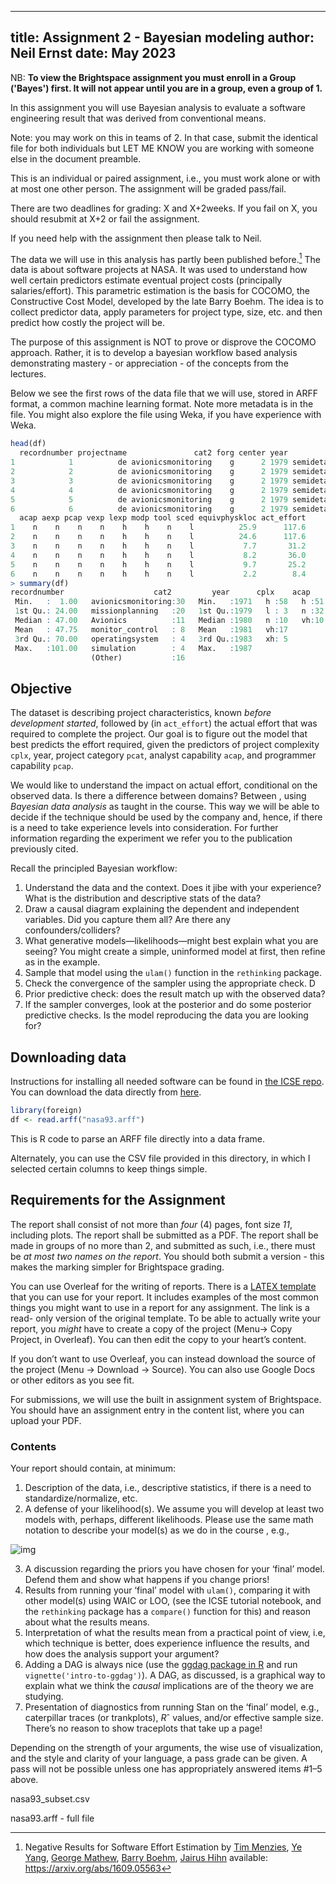 
---
title: Assignment 2 - Bayesian modeling
author: Neil Ernst
date: May 2023
---

NB: **To view the Brightspace assignment you must enroll in a Group ('Bayes') first. It will not appear until you are in a group, even a group of 1.**

In this assignment you will use Bayesian analysis to evaluate a software engineering result that was derived from conventional means.

Note: you may work on this in teams of 2. In that case, submit the identical file for both individuals but LET ME KNOW you are working with someone else in the document preamble.

This is an individual or paired assignment, i.e., you must work alone or with at most one other person. The assignment will be graded pass/fail.

There are two deadlines for grading: X and X+2weeks. If you fail on X, you should resubmit at X+2 or fail the assignment.

If you need help with the assignment then please talk to Neil.

The data we will use in this analysis has partly been published before.[^data] The data is about software projects at NASA. It was used to understand how well certain predictors estimate eventual project costs (principally salaries/effort). This parametric estimation is the basis for COCOMO, the Constructive Cost Model, developed by the late Barry Boehm. The idea is to collect predictor data, apply parameters for project type, size, etc. and then predict how costly the project will be.

The purpose of this assignment is NOT to prove or disprove the COCOMO approach. Rather, it is to develop a bayesian workflow based analysis demonstrating mastery - or appreciation - of the concepts from the lectures.

Below we see the first rows of the data file that we will use, stored in ARFF format, a common machine learning format. Note more metadata is in the file. You might also explore the file using Weka, if you have experience with Weka.

```R
head(df)
  recordnumber projectname               cat2 forg center year         mode rely data cplx time stor virt turn
1            1          de avionicsmonitoring    g      2 1979 semidetached    h    l    h    n    n    l    l
2            2          de avionicsmonitoring    g      2 1979 semidetached    h    l    h    n    n    l    l
3            3          de avionicsmonitoring    g      2 1979 semidetached    h    l    h    n    n    l    l
4            4          de avionicsmonitoring    g      2 1979 semidetached    h    l    h    n    n    l    l
5            5          de avionicsmonitoring    g      2 1979 semidetached    h    l    h    n    n    l    l
6            6          de avionicsmonitoring    g      2 1979 semidetached    h    l    h    n    n    l    l
  acap aexp pcap vexp lexp modp tool sced equivphyskloc act_effort
1    n    n    n    n    h    h    n    l          25.9      117.6
2    n    n    n    n    h    h    n    l          24.6      117.6
3    n    n    n    n    h    h    n    l           7.7       31.2
4    n    n    n    n    h    h    n    l           8.2       36.0
5    n    n    n    n    h    h    n    l           9.7       25.2
6    n    n    n    n    h    h    n    l           2.2        8.4
> summary(df)
recordnumber                    cat2         year      cplx    acap    pcap      act_effort    
 Min.   :  1.00   avionicsmonitoring:30   Min.   :1971   h :58   h :51   h :39   Min.   :   8.4  
 1st Qu.: 24.00   missionplanning   :20   1st Qu.:1979   l : 3   n :32   n :44   1st Qu.:  70.0  
 Median : 47.00   Avionics          :11   Median :1980   n :10   vh:10   vh:10   Median : 252.0  
 Mean   : 47.75   monitor_control   : 8   Mean   :1981   vh:17                   Mean   : 624.4  
 3rd Qu.: 70.00   operatingsystem   : 4   3rd Qu.:1983   xh: 5                   3rd Qu.: 600.0  
 Max.   :101.00   simulation        : 4   Max.   :1987                           Max.   :8211.0  
                  (Other)           :16                                                          
```

## Objective

The dataset is describing project characteristics, known *before development started*, followed by (in `act_effort`) the actual effort that was required to complete the project. Our goal is to figure out the model that best predicts the effort required, given the predictors of project complexity `cplx`, year, project category `pcat`, analyst capability `acap`, and programmer capability `pcap`. 

We would like to understand the impact on actual effort, conditional on the observed data. Is there a difference between domains? Between , using *Bayesian data analysis* as taught in the course. This way we will be able to decide if the technique should be used by the company and, hence, if there is a need to take experience levels into consideration. For further information regarding the experiment we refer you to the publication previously cited.

Recall the principled Bayesian workflow:

1. Understand the data and the context. Does it jibe with your experience? What is the distribution and descriptive stats of the data? 
2. Draw a causal diagram explaining the dependent and independent variables. Did you capture them all? Are there any confounders/colliders? 
3. What generative models—likelihoods—might best explain what you are seeing? You might create a simple, uninformed model at first, then refine as in the example.
4. Sample that model using the `ulam()` function in the `rethinking` package. 
5. Check the convergence of the sampler using the appropriate check. D
6. Prior predictive check: does the result match up with the observed data? 
7. If the sampler converges, look at the posterior and do some posterior predictive checks. Is the model  reproducing the data you are looking for? 

## Downloading data

Instructions for installing all needed software can be found in [the ICSE repo](https://github.com/neilernst/icse_tutorial). You can download the data directly from [here](https://zenodo.org/record/268419#.YyQN5-xlAqs).  

```R
library(foreign)
df <- read.arff("nasa93.arff")
```
This is R code to parse an ARFF file directly into a data frame.

Alternately, you can use the CSV	 file provided in this directory, in which I selected certain columns to keep things simple.

## Requirements for the Assignment 

The report shall consist of not more than *four* (4) pages, font size *11*, including plots. The report shall be submitted as a PDF. The report shall be made in groups of no more than 2, and submitted as such, i.e., there must be *at most two names on the report*. You should both submit a version - this makes the marking simpler for Brightspace grading. 

You can use Overleaf for the writing of reports. There is a [LATEX template](https://www.overleaf.com/read/vnkvxqjfjjmh) that you can use for your report. It includes examples of the most common things you might want to use in a report for any assignment. The link is a read- only version of the original template. To be able to actually write your report, you *might* have to create a copy of the project (Menu→ Copy Project, in Overleaf). You can then edit the copy to your heart’s content.

If you don’t want to use Overleaf, you can instead download the source of the project (Menu → Download → Source). You can also use Google Docs or other editors as you see fit. 

For submissions, we will use the built in assignment system of Brightspace. You should have an assignment entry in the content list, where you can upload your PDF.

### Contents

Your report should contain, at minimum:

1. Description of the data, i.e., descriptive statistics, if there is a need to standardize/normalize, etc.
2. A defense of your likelihood(s). We assume you will develop at least two models with, perhaps, different likelihoods. Please use the same math notation to describe your model(s) as we do in the course , e.g.,

<!-- $$\mathrm{L}_i & \sim & \mathrm{Binomial}(n_i,p_i)\\
\mathrm{logit}(p_i) & = & \alpha_{\mathrm{SUBJECT}[i]} + (\beta_P + \beta_{PC}C_i)P_i\\
\alpha_{\mathrm{SUBJECT}} & \sim & \mathrm{Normal}(0,10) \\
\beta_P & \sim & \mathrm{Normal}(0,10)\\
\beta_{PC} & \sim & \mathrm{Normal}(0,10) $$ -->

![img](https://latex2png.com/pngs/3c303e21c0412cb61182d6b54af7b874.png)

3. A discussion regarding the priors you have chosen for your ‘final’ model. Defend them and show what happens if you change priors!
4. Results from running your ‘final’ model with `ulam()`, comparing it with other model(s) using WAIC or LOO, (see the ICSE tutorial notebook, and  the `rethinking` package has a `compare()` function for this) and reason about what the results means.
5. Interpretation of what the results mean from a practical point of view, i.e, which technique is better, does experience influence the results, and how does the analysis support your argument?
6. Adding a DAG is always nice (use the [ggdag package in R](https://ggdag.malco.io) and run `vignette('intro-to-ggdag')`). A DAG, as discussed, is a graphical way to explain what we think the *causal* implications are of the theory we are studying. 
7. Presentation of diagnostics from running Stan on the ‘final’ model, e.g., caterpillar traces (or trankplots), *R*ˆ values, and/or effective sample size. There’s no reason to show traceplots that take up a page!

Depending on the strength of your arguments, the wise use of visualization, and the style and clarity of your language, a pass grade can be given. A pass will not be possible unless one has appropriately answered items #1–5 above.

[^data]: Negative Results for Software Effort Estimation by [Tim Menzies](https://arxiv.org/search/cs?searchtype=author&query=Menzies%2C+T), [Ye Yang](https://arxiv.org/search/cs?searchtype=author&query=Yang%2C+Y), [George Mathew](https://arxiv.org/search/cs?searchtype=author&query=Mathew%2C+G), [Barry Boehm](https://arxiv.org/search/cs?searchtype=author&query=Boehm%2C+B), [Jairus Hihn](https://arxiv.org/search/cs?searchtype=author&query=Hihn%2C+J) available: https://arxiv.org/abs/1609.05563

nasa93_subset.csv

nasa93.arff - full file
